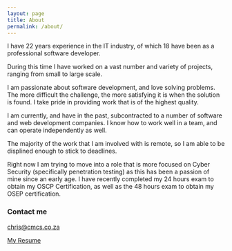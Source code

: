 ```yaml
---
layout: page
title: About
permalink: /about/
---
```

I have 22 years experience in the IT industry, of which 18 have been as a professional software developer.

During this time I have worked on a vast number and variety of projects, ranging from small to large scale.

I am passionate about software development, and love solving problems. The more difficult the challenge, the more satisfying it is when the solution is found. I take pride in providing work that is of the highest quality.

I am currently, and have in the past, subcontracted to a number of software and web development companies. I know how to work well in a team, and can operate independently as well.

The majority of the work that I am involved with is remote, so I am able to be displined enough to stick to deadlines.

Right now I am trying to move into a role that is more focused on Cyber Security (specifically penetration testing) as this has been a passion of mine since an early age. I have recently completed my 24 hours exam to obtain my OSCP Certification, as well as the 48 hours exam to obtain my OSEP certification.

### Contact me

[chris@cmcs.co.za](mailto:chris@cmcs.co.za)

[My Resume](https://www.chrismeistre.co.za/)
